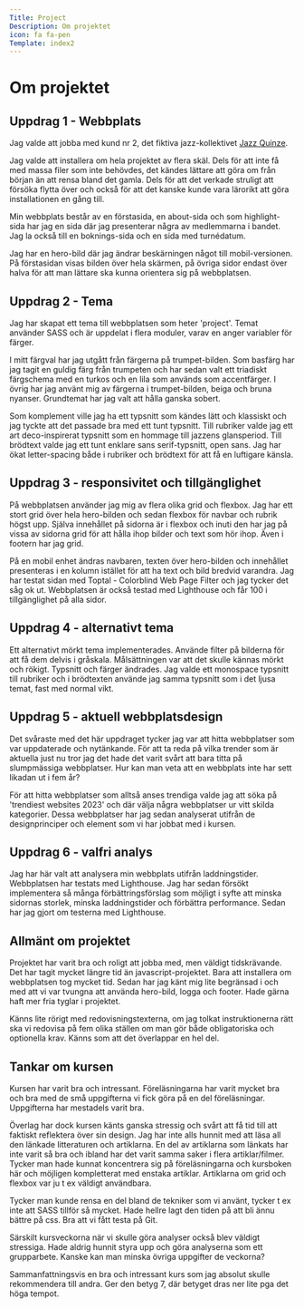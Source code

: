```yaml
---
Title: Project
Description: Om projektet
icon: fa fa-pen
Template: index2
---
```


Om projektet
==========================

## Uppdrag 1 - Webbplats

Jag valde att jobba med kund nr 2, det fiktiva jazz-kollektivet <a href="../kmom10/">Jazz Quinze</a>.

Jag valde att installera om hela projektet av flera skäl. Dels för att inte få med massa filer som inte behövdes, det kändes lättare att göra om från början än att rensa bland det gamla. Dels för att det verkade struligt att försöka flytta över och också för att det kanske kunde vara lärorikt att göra installationen en gång till.

Min webbplats består av en förstasida, en about-sida och som highlight-sida har jag en sida där jag presenterar några av medlemmarna i bandet. Jag la också till en boknings-sida och en sida med turnédatum.

Jag har en hero-bild där jag ändrar beskärningen något till mobil-versionen. På förstasidan visas bilden över hela skärmen,  på övriga sidor endast över halva för att man lättare ska kunna orientera sig på webbplatsen.

## Uppdrag 2 - Tema

Jag har skapat ett tema till webbplatsen som heter 'project'. Temat använder SASS och är uppdelat i flera moduler, varav en anger variabler för färger.

I mitt färgval har jag utgått från färgerna på trumpet-bilden. Som basfärg har jag tagit en guldig färg från trumpeten och har sedan valt ett triadiskt färgschema med en turkos och en lila som används som accentfärger. I övrig har jag använt mig av färgerna i trumpet-bilden, beiga och bruna nyanser. Grundtemat har jag valt att hålla ganska sobert.

Som komplement ville jag ha ett typsnitt som kändes lätt och klassiskt och jag tyckte att det passade bra med ett tunt typsnitt. Till rubriker valde jag ett art deco-inspirerat typsnitt som en hommage till jazzens glansperiod. Till brödtext valde jag ett tunt enklare sans serif-typsnitt, open sans. Jag har ökat letter-spacing både i rubriker och brödtext för att få en luftigare känsla. 

## Uppdrag 3 - responsivitet och tillgänglighet

På webbplatsen använder jag mig av flera olika grid och flexbox. Jag har ett stort grid över hela hero-bilden och sedan flexbox för navbar och rubrik högst upp. Själva innehållet på sidorna är i flexbox och inuti den har jag på vissa av sidorna grid för att hålla ihop bilder och text som hör ihop. Även i footern har jag grid.

På en mobil enhet ändras navbaren, texten över hero-bilden och innehållet presenteras i en kolumn istället för att ha text och bild bredvid varandra. Jag har testat sidan med Toptal - Colorblind Web Page Filter och jag tycker det såg ok ut. Webbplatsen är också testad med Lighthouse och får 100 i tillgänglighet på alla sidor.

## Uppdrag 4 - alternativt tema

Ett alternativt mörkt tema implementerades. Använde filter på bilderna för att få dem delvis i gråskala. Målsättningen var att det skulle kännas mörkt och rökigt. Typsnitt och färger ändrades.  Jag valde ett monospace typsnitt till rubriker och i brödtexten använde jag samma typsnitt som i det ljusa temat, fast med normal vikt. 

## Uppdrag 5 - aktuell webbplatsdesign

Det svåraste med det här uppdraget tycker jag var att hitta webbplatser som var uppdaterade och nytänkande. För att ta reda på vilka trender som är aktuella just nu tror jag det hade det varit svårt att bara titta på slumpmässiga webbplatser. Hur kan man veta att en webbplats inte har sett likadan ut i fem år?

För att hitta webbplatser som alltså anses trendiga valde jag att söka på 'trendiest websites 2023' och där välja några webbplatser ur vitt skilda kategorier. Dessa webbplatser har jag sedan analyserat utifrån de designprinciper och element som vi har jobbat med i kursen. 

## Uppdrag 6 - valfri analys

Jag har här valt att analysera min webbplats utifrån laddningstider. Webbplatsen har testats med Lighthouse. Jag har sedan försökt implementera så många förbättringsförslag som möjligt i syfte att minska sidornas storlek, minska laddningstider och förbättra performance. Sedan har jag gjort om testerna med Lighthouse.

## Allmänt om projektet

Projektet har varit bra och roligt att jobba med, men väldigt tidskrävande. Det har tagit mycket längre tid än javascript-projektet. Bara att installera om webbplatsen tog mycket tid. Sedan har jag känt mig lite begränsad i och med att vi var tvungna att använda hero-bild, logga och footer. Hade gärna haft mer fria tyglar i projektet. 

Känns lite rörigt med redovisningstexterna, om jag tolkat instruktionerna rätt ska vi redovisa på fem olika ställen om man gör både obligatoriska och optionella krav. Känns som att det överlappar en hel del.

## Tankar om kursen

Kursen har varit bra och intressant. Föreläsningarna har varit mycket bra och bra med de små uppgifterna vi fick göra på en del föreläsningar. Uppgifterna har mestadels varit bra.

Överlag har dock kursen känts ganska stressig och svårt att få tid till att faktiskt reflektera över sin design. Jag har inte alls hunnit med att läsa all den länkade litteraturen och artiklarna. En del av artiklarna som länkats har inte varit så bra och ibland har det varit samma saker i flera artiklar/filmer. Tycker man hade kunnat koncentrera sig på föreläsningarna och kursboken här och möjligen kompletterat med enstaka artiklar. Artiklarna om grid och flexbox var ju t ex väldigt användbara.

Tycker man kunde rensa en del bland de tekniker som vi använt, tycker t ex inte att SASS tillför så mycket. Hade hellre lagt den tiden på att bli ännu bättre på css. Bra att vi fått testa på Git.

Särskilt kursveckorna när vi skulle göra analyser också blev väldigt stressiga. Hade aldrig hunnit styra upp och göra analyserna som ett grupparbete. Kanske kan man minska övriga uppgifter de veckorna?

Sammanfattningsvis en bra och intressant kurs som jag absolut skulle rekommendera till andra. Ger den betyg 7, där betyget dras ner lite pga det höga tempot.
